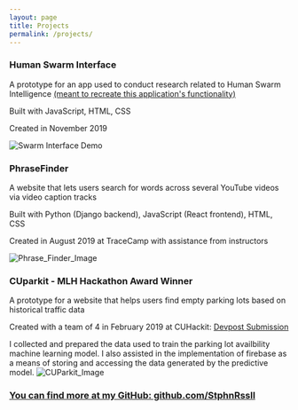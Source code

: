 ```yaml
---
layout: page
title: Projects
permalink: /projects/
---
```




### Human Swarm Interface 
A prototype for an app used to conduct research related to Human Swarm Intelligence [(meant to recreate this application's functionality)](https://i.imgur.com/4oXwM82.gif?noredirect)

Built with JavaScript, HTML, CSS

Created in November 2019

![Swarm Interface Demo](https://media.giphy.com/media/Rk1zBGIXaq5sYn2Clx/giphy.gif)

### PhraseFinder
A website that lets users search for words across several YouTube videos via video caption tracks

Built with Python (Django backend), JavaScript (React frontend), HTML, CSS

Created in August 2019 at TraceCamp with assistance from instructors

![Phrase_Finder_Image](https://camo.githubusercontent.com/92342db99dbaeb0e6a8d00de7a3615eea77d5ea9/68747470733a2f2f692e6962622e636f2f7274717a6871702f686f6d65706167652e706e67)

### CUparkit - MLH Hackathon Award Winner
A prototype for a website that helps users find empty parking lots based on historical traffic data

Created with a team of 4 in February 2019 at CUHackit: [Devpost Submission](https://devpost.com/software/cuparkit)

I collected and prepared the data used to train the parking lot availbility machine learning model. I also assisted in the implementation of firebase as a means of storing and accessing the data generated by the predictive model.
![CUParkit_Image](https://i.ibb.co/jfWDgSK/2parkitscreenshots.png) 

### [You can find more at my GitHub: github.com/StphnRssll](https://github.com/StphnRssll)
